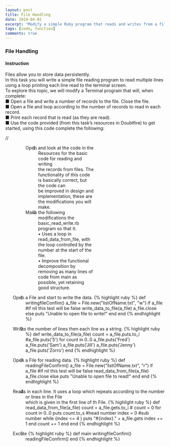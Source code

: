```yaml
---
layout: post
title: File Handling
date: 2019-04-02
excerpt: "Modify a simple Ruby program that reads and writes from a file to use loops."
tags: [code, function]
comments: true
---
```


### File Handling
#### Instruction

Files allow you to store data persistently. <br>
In this task you will write a simple file reading program to read multiple lines using a loop printing each line read to the terminal screen.<br>
To explore this topic, we will modify a Terminal program that will, when complete:<br>
■ Open a file and write a number of records to the file. Close the file.<br>
■ Open a file and loop according to the number of records to read in each record.<br>
■ Print each record that is read (as they are read).<br>
■ Use the code provided (from this task’s resources in Doubtfire) to get started, using this code complete the following:

//<div style="padding-left: 40px; text-indent: -40px">
<div style="width: 200px; padding-left: 40px; text-indent: -40px">

1. Open and look at the code in the Resources for the basic code for reading and writing<br>
the records from files. The functionality of this code is basically correct, but the code can<br>
be improved in design and implementation, these are the modifications you will make.<br>
2. Make the following modifications the basic_read_write.rb program so that it:<br>
• Uses a loop in read_data_from_file, with the loop controlled by the number at the start of the file.<br>
• Improve the functional decomposition by removing as many lines of code from main as possible, yet retaining good structure.<br>
</div>


1. Open a File and start to write the data.
{% highlight ruby %}
def writingfileConfim()
  a_file = File.new("listOfName.txt", "w") 
  if a_file  #if nil this test will be false
    write_data_to_file(a_file)
    a_file.close
  else
    puts "Unable to open file to write!"
  end
end
{% endhighlight %}

2. Writes the number of lines then each line as a string.
{% highlight ruby %}
 def write_data_to_file(a_file)
  count = a_file.puts.to_i
  #a_file.puts('5')
  for count in 0..0
   a_file.puts('Fred')
   a_file.puts('Sam')
   a_file.puts('Jill')
   a_file.puts('Jenny')
   a_file.puts('Zorro')
  end
{% endhighlight %}

3. Open a File for reading data.
{% highlight ruby %}
def readingFileConfirm()
  a_file = File.new("listOfName.txt", "r")
  if a_file  #if nil this test will be false
    read_data_from_file(a_file)
    a_file.close
  else
    puts "Unable to open file to read!"
  end
end
{% endhighlight %}


4. Reads in each line. It uses a loop which repeats according to the number or lines in the File<br>which is given in the first line of th File.
{% highlight ruby %}
 def read_data_from_file(a_file)
  count = a_file.gets.to_i # count = 0
  for count in 0..0
    puts count.to_s #head number
    index = 0 #sub number
    while (index <= 4 )
     puts "#{index}." + a_file.gets 
     index += 1
    end
    count += 1
  end
end
{% endhighlight %}

5. Excute
{% highlight ruby %}
def main
  writingfileConfim()
  readingFileConfirm()
end
{% endhighlight %}



